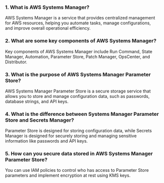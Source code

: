 ### 1. What is AWS Systems Manager?
AWS Systems Manager is a service that provides centralized management for AWS resources, helping you automate tasks, manage configurations, and improve overall operational efficiency.

### 2. What are some key components of AWS Systems Manager?
Key components of AWS Systems Manager include Run Command, State Manager, Automation, Parameter Store, Patch Manager, OpsCenter, and Distributor.

### 3. What is the purpose of AWS Systems Manager Parameter Store?
AWS Systems Manager Parameter Store is a secure storage service that allows you to store and manage configuration data, such as passwords, database strings, and API keys.
### 4. What is the difference between Systems Manager Parameter Store and Secrets Manager?
Parameter Store is designed for storing configuration data, while Secrets Manager is designed for securely storing and managing sensitive information like passwords and API keys.
### 5. How can you secure data stored in AWS Systems Manager Parameter Store?
You can use IAM policies to control who has access to Parameter Store parameters and implement encryption at rest using KMS keys.